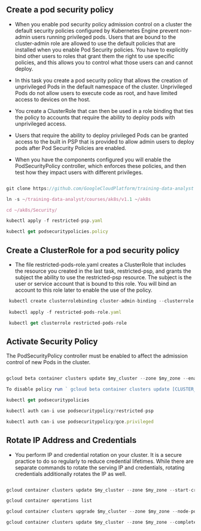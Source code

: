 ## Create a pod security policy

- When you enable pod security policy admission control on a cluster the default security policies configured by Kubernetes Engine prevent non-admin users running privileged pods. Users that are bound to the cluster-admin role are allowed to use the default policies that are installed when you enable Pod Security policies. You have to explicitly bind other users to roles that grant them the right to use specific policies, and this allows you to control what those users can and cannot deploy.

- In this task you create a pod security policy that allows the creation of unprivileged Pods in the default namespace of the cluster. Unprivileged Pods do not allow users to execute code as root, and have limited access to devices on the host.

- You create a ClusterRole that can then be used in a role binding that ties the policy to accounts that require the ability to deploy pods with unprivileged access.

- Users that require the ability to deploy privileged Pods can be granted access to the built in PSP that is provided to allow admin users to deploy pods after Pod Security Policies are enabled.

- When you have the components configured you will enable the PodSecurityPolicy controller, which enforces these policies, and then test how they impact users with different privileges.


```javascript

git clone https://github.com/GoogleCloudPlatform/training-data-analyst

ln -s ~/training-data-analyst/courses/ak8s/v1.1 ~/ak8s

cd ~/ak8s/Security/

kubectl apply -f restricted-psp.yaml

kubectl get podsecuritypolicies.policy

```
## Create a ClusterRole for a pod security policy

- The file restricted-pods-role.yaml creates a ClusterRole that includes the resource you created in the last task, restricted-psp, and grants the subject the ability to use the restricted-psp resource. The subject is the user or service account that is bound to this role. You will bind an account to this role later to enable the use of the policy.

```javascript
 kubectl create clusterrolebinding cluster-admin-binding --clusterrole cluster-admin --user $USERNAME_1_EMAIL 
 
 kubectl apply -f restricted-pods-role.yaml

 kubectl get clusterrole restricted-pods-role

 ```

## Activate Security Policy

The PodSecurityPolicy controller must be enabled to affect the admission control of new Pods in the cluster.

```javascript

gcloud beta container clusters update $my_cluster --zone $my_zone --enable-pod-security-policy       (this enables security policy)

To disable policy run ` gcloud beta container clusters update [CLUSTER_NAME] --no-enable-pod-security-policy `

kubectl get podsecuritypolicies

kubectl auth can-i use podsecuritypolicy/restricted-psp   

kubectl auth can-i use podsecuritypolicy/gce.privileged

```

## Rotate IP Address and Credentials

- You perform IP and credential rotation on your cluster. It is a secure practice to do so regularly to reduce credential lifetimes. While there are separate commands to rotate the serving IP and credentials, rotating credentials additionally rotates the IP as well.

```javascript

gcloud container clusters update $my_cluster --zone $my_zone --start-credential-rotation

gcloud container operations list

gcloud container clusters upgrade $my_cluster --zone $my_zone --node-pool=default-pool

gcloud container clusters update $my_cluster --zone $my_zone --complete-credential-rotation

```